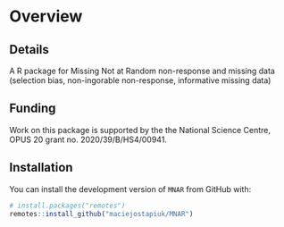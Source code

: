 
<!-- README.md is generated from README.Rmd. Please edit that file -->
<!-- badges: start -->
<!-- badges: end -->

# Overview

## Details

A R package for Missing Not at Random non-response and missing data (selection bias, non-ingorable non-response, informative missing data)

## Funding

Work on this package is supported by the the National Science Centre,
OPUS 20 grant no. 2020/39/B/HS4/00941.

## Installation

You can install the development version of `MNAR` from GitHub with:

``` r
# install.packages("remotes")
remotes::install_github("maciejostapiuk/MNAR")
```

